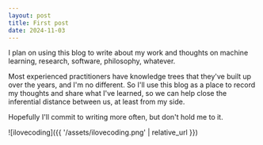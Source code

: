 ```yaml
---
layout: post
title: First post
date: 2024-11-03
---
```


I plan on using this blog to write about my work and thoughts on machine learning, research, software, philosophy, whatever.

Most experienced practitioners have knowledge trees that they've built up over the years, and I'm no different. So I'll use this blog as a place to record my thoughts and share what I've learned, so we can help close the inferential distance between us, at least from my side.

Hopefully I'll commit to writing more often, but don't hold me to it.

![ilovecoding]({{ '/assets/ilovecoding.png' | relative_url }})